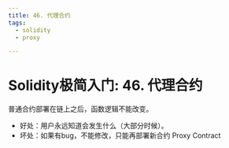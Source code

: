 ```yaml
---
title: 46. 代理合约
tags:
  - solidity
  - proxy

---
```


# Solidity极简入门: 46. 代理合约


普通合约部署在链上之后，函数逻辑不能改变。
- 好处：用户永远知道会发生什么（大部分时候）。
- 坏处：如果有bug，不能修改，只能再部署新合约
Proxy Contract
